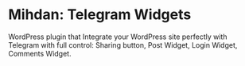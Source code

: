 # Mihdan: Telegram Widgets
WordPress plugin that Integrate your WordPress site perfectly with Telegram with full control: Sharing button, Post Widget, Login Widget, Comments Widget.

